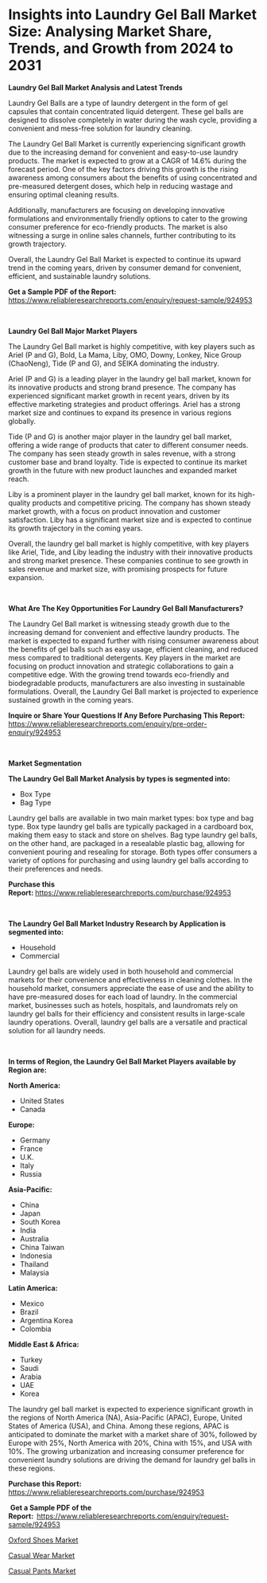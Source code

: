 <p><h1>Insights into Laundry Gel Ball Market Size: Analysing Market Share, Trends, and Growth from 2024 to 2031</h1></p><p><strong>Laundry Gel Ball Market Analysis and Latest Trends</strong></p>
<p><p>Laundry Gel Balls are a type of laundry detergent in the form of gel capsules that contain concentrated liquid detergent. These gel balls are designed to dissolve completely in water during the wash cycle, providing a convenient and mess-free solution for laundry cleaning.</p><p>The Laundry Gel Ball Market is currently experiencing significant growth due to the increasing demand for convenient and easy-to-use laundry products. The market is expected to grow at a CAGR of 14.6% during the forecast period. One of the key factors driving this growth is the rising awareness among consumers about the benefits of using concentrated and pre-measured detergent doses, which help in reducing wastage and ensuring optimal cleaning results.</p><p>Additionally, manufacturers are focusing on developing innovative formulations and environmentally friendly options to cater to the growing consumer preference for eco-friendly products. The market is also witnessing a surge in online sales channels, further contributing to its growth trajectory.</p><p>Overall, the Laundry Gel Ball Market is expected to continue its upward trend in the coming years, driven by consumer demand for convenient, efficient, and sustainable laundry solutions.</p></p>
<p><strong>Get a Sample PDF of the Report:&nbsp;</strong> <a href="https://www.reliableresearchreports.com/enquiry/request-sample/924953">https://www.reliableresearchreports.com/enquiry/request-sample/924953</a></p>
<p>&nbsp;</p>
<p><strong>Laundry Gel Ball Major Market Players</strong></p>
<p><p>The Laundry Gel Ball market is highly competitive, with key players such as Ariel (P and G), Bold, La Mama, Liby, OMO, Downy, Lonkey, Nice Group (ChaoNeng), Tide (P and G), and SEIKA dominating the industry. </p><p>Ariel (P and G) is a leading player in the laundry gel ball market, known for its innovative products and strong brand presence. The company has experienced significant market growth in recent years, driven by its effective marketing strategies and product offerings. Ariel has a strong market size and continues to expand its presence in various regions globally.</p><p>Tide (P and G) is another major player in the laundry gel ball market, offering a wide range of products that cater to different consumer needs. The company has seen steady growth in sales revenue, with a strong customer base and brand loyalty. Tide is expected to continue its market growth in the future with new product launches and expanded market reach.</p><p>Liby is a prominent player in the laundry gel ball market, known for its high-quality products and competitive pricing. The company has shown steady market growth, with a focus on product innovation and customer satisfaction. Liby has a significant market size and is expected to continue its growth trajectory in the coming years.</p><p>Overall, the laundry gel ball market is highly competitive, with key players like Ariel, Tide, and Liby leading the industry with their innovative products and strong market presence. These companies continue to see growth in sales revenue and market size, with promising prospects for future expansion.</p></p>
<p>&nbsp;</p>
<p><strong>What Are The Key Opportunities For Laundry Gel Ball Manufacturers?</strong></p>
<p><p>The Laundry Gel Ball market is witnessing steady growth due to the increasing demand for convenient and effective laundry products. The market is expected to expand further with rising consumer awareness about the benefits of gel balls such as easy usage, efficient cleaning, and reduced mess compared to traditional detergents. Key players in the market are focusing on product innovation and strategic collaborations to gain a competitive edge. With the growing trend towards eco-friendly and biodegradable products, manufacturers are also investing in sustainable formulations. Overall, the Laundry Gel Ball market is projected to experience sustained growth in the coming years.</p></p>
<p><strong>Inquire or Share Your Questions If Any Before Purchasing This Report:</strong> <a href="https://www.reliableresearchreports.com/enquiry/pre-order-enquiry/924953">https://www.reliableresearchreports.com/enquiry/pre-order-enquiry/924953</a></p>
<p>&nbsp;</p>
<p><strong>Market Segmentation</strong></p>
<p><strong>The Laundry Gel Ball Market Analysis by types is segmented into:</strong></p>
<p><ul><li>Box Type</li><li>Bag Type</li></ul></p>
<p><p>Laundry gel balls are available in two main market types: box type and bag type. Box type laundry gel balls are typically packaged in a cardboard box, making them easy to stack and store on shelves. Bag type laundry gel balls, on the other hand, are packaged in a resealable plastic bag, allowing for convenient pouring and resealing for storage. Both types offer consumers a variety of options for purchasing and using laundry gel balls according to their preferences and needs.</p></p>
<p><strong>Purchase this Report:&nbsp;</strong><a href="https://www.reliableresearchreports.com/purchase/924953">https://www.reliableresearchreports.com/purchase/924953</a></p>
<p>&nbsp;</p>
<p><strong>The Laundry Gel Ball Market Industry Research by Application is segmented into:</strong></p>
<p><ul><li>Household</li><li>Commercial</li></ul></p>
<p><p>Laundry gel balls are widely used in both household and commercial markets for their convenience and effectiveness in cleaning clothes. In the household market, consumers appreciate the ease of use and the ability to have pre-measured doses for each load of laundry. In the commercial market, businesses such as hotels, hospitals, and laundromats rely on laundry gel balls for their efficiency and consistent results in large-scale laundry operations. Overall, laundry gel balls are a versatile and practical solution for all laundry needs.</p></p>
<p>&nbsp;</p>
<p><strong>In terms of Region, the Laundry Gel Ball Market Players available by Region are:</strong></p>
<p>
    <p> <strong> North America: </strong>
        <ul>
            <li>United States</li>
            <li>Canada</li>
        </ul>
        </p> 
    <p> <strong> Europe: </strong>
        <ul>
            <li>Germany</li>
            <li>France</li>
            <li>U.K.</li>
            <li>Italy</li>
            <li>Russia</li>
        </ul>
        </p> 
    <p> <strong> Asia-Pacific: </strong>
        <ul>
            <li>China</li>
            <li>Japan</li>
            <li>South Korea</li>
            <li>India</li>
            <li>Australia</li>
            <li>China Taiwan</li>
            <li>Indonesia</li>
            <li>Thailand</li>
            <li>Malaysia</li>
        </ul>
        </p> 
    <p> <strong> Latin America: </strong>
        <ul>
            <li>Mexico</li>
            <li>Brazil</li>
            <li>Argentina Korea</li>
            <li>Colombia</li>
        </ul>
        </p> 
    <p> <strong> Middle East & Africa: </strong>
        <ul>
            <li>Turkey</li>
            <li>Saudi</li>
            <li>Arabia</li>
            <li>UAE</li>
            <li>Korea</li>
        </ul>
    </p>
    </p>
<p><p>The laundry gel ball market is expected to experience significant growth in the regions of North America (NA), Asia-Pacific (APAC), Europe, United States of America (USA), and China. Among these regions, APAC is anticipated to dominate the market with a market share of 30%, followed by Europe with 25%, North America with 20%, China with 15%, and USA with 10%. The growing urbanization and increasing consumer preference for convenient laundry solutions are driving the demand for laundry gel balls in these regions.</p></p>
<p><strong>Purchase this Report: </strong><a href="https://www.reliableresearchreports.com/purchase/924953">https://www.reliableresearchreports.com/purchase/924953</a></p>
<p>&nbsp;<strong>Get a Sample PDF of the Report:&nbsp;&nbsp;</strong><a href="https://www.reliableresearchreports.com/enquiry/request-sample/924953">https://www.reliableresearchreports.com/enquiry/request-sample/924953</a></p>
<p><strong></strong></p>
<p><p><a href="https://github.com/kufem1/Market-Research-Report-List-1/blob/main/oxford-shoes-market.md">Oxford Shoes Market</a></p><p><a href="https://github.com/kosella/Market-Research-Report-List-2/blob/main/casual-wear-market.md">Casual Wear Market</a></p><p><a href="https://github.com/nathandecarvalho/Market-Research-Report-List-2/blob/main/casual-pants-market.md">Casual Pants Market</a></p></p>